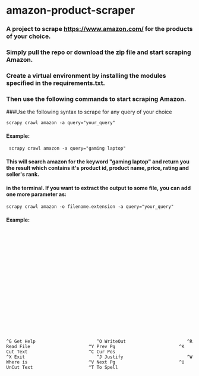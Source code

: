 # amazon-product-scraper

### A project to scrape https://www.amazon.com/ for the products of your choice. 
### Simply pull the repo or download the zip file and start scraping Amazon.
### Create a virtual environment by installing the modules specified in the requirements.txt. 
### Then use the following commands to start scraping Amazon.




###Use the following syntax to scrape for any query of your choice

``` scrapy crawl amazon -a query="your_query"  ```

#### Example:
```  scrapy crawl amazon -a query="gaming laptop" ```


#### This will search amazon for the keyword "gaming laptop" and return you the result which contains it's product id, product name, price, rating and seller's rank.
#### in the terminal. If you want to extract the output to some file, you can add one more parameter as:

``` scrapy crawl amazon -o filename.extension -a query="your_query" ```

#### Example:
``` scrapy crawl a





















^G Get Help                       ^O WriteOut                       ^R Read File                      ^Y Prev Pg                        ^K Cut Text                       ^C Cur Pos
^X Exit                           ^J Justify                        ^W Where is                       ^V Next Pg                        ^U UnCut Text                     ^T To Spell